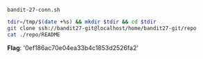 `bandit-27-conn.sh`
```bash
tdir=/tmp/$(date +%s) && mkdir $tdir && cd $tdir
git clone ssh://bandit27-git@localhost/home/bandit27-git/repo
cat ./repo/README
```
**Flag**: '0ef186ac70e04ea33b4c1853d2526fa2'